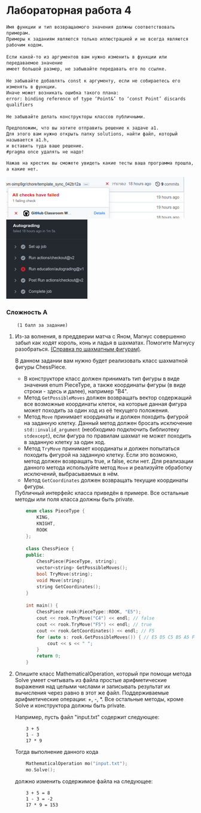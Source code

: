 # Лабораторная работа 4

    Имя функции и тип возвращаемого значения должны соответствовать примерам.
    Примеры к заданиям являются только иллюстрацией и не всегда являются рабочим кодом.

    Если какой-то из аргументов вам нужно изменить в функции или передаваемое значение
    имеет большой размер, не забывайте передавать его по ссылке. 

    Не забывайте добавлять const к аргументу, если не собираетесь его изменять в функции.
    Иначе может возникать ошибка такого плана:
    error: binding reference of type ‘Point&’ to ‘const Point’ discards qualifiers

    Не забывайте делать конструкторы классов публичными.

```
Предположим, что вы хотите отправить решение к задаче а1.
Для этого вам нужно открыть папку solutions, найти файл, который называется a1.h,
и вставить туда ваше решение. 
#pragma once удалять не надо!
```
```
Нажав на крестик вы сможете увидеть какие тесты ваша программа прошла, а какие нет.
```
![img_2.png](images/img_2.png)![img.png](images/img.png)
### Сложность А
        (1 балл за задание)

<ol>
<li>
Из-за волнения, в преддверии матча с Яном, Магнус совершенно забыл как ходят король, конь и ладья в шахматах. Помогите Магнусу разобраться.
<a href="https://ru.wikipedia.org/wiki/%D0%A8%D0%B0%D1%85%D0%BC%D0%B0%D1%82%D0%BD%D1%8B%D0%B5_%D1%84%D0%B8%D0%B3%D1%83%D1%80%D1%8B">(Справка по шахматным фигурам)</a>.

В данном задании вам нужно будет реализовать класс шахматной фигуры ChessPiece. 
<ul>
<li>В конструкторе класс должен принимать тип фигуры в виде значения enum PieceType, а также координаты фигуры (в виде строки - здесь и далее), например "B4".</li>
<li>Метод <code>GetPossibleMoves</code> должен возвращать вектор содержащий все возможные координаты клеток,
на которые данная фигура может походить за один ход из её текущего положения.</li>
<li>Метод <code>Move</code> принимает координаты и должен походить фигурой на заданную клетку.
Данный метод должен бросать исключение <code>std::invalid_argument</code> (необходимо подключить библиотеку <code>stdexcept</code>), 
если фигура по правилам шахмат не может походить в заданную клетку за один ход.</li>
<li>Метод <code>TryMove</code> принимает координаты и должен попытаться походить фигурой 
на заданную клетку. Если это возможно, метод должен возвращать true, и false, если нет.
Для реализации данного метода используйте метод <code>Move</code> и реализуйте обработку исключений,
выбрасываемых в нём.</li>
<li>Метод <code>GetCoordinates</code> должен возвращать текущие координаты фигуры. </li>
</ul>
Публичный интерфейс класса приведён в примере. Все остальные методы или поля класса должны быть private.

```c++
    enum class PieceType {
        KING,
        KNIGHT,
        ROOK
    };

    class ChessPiece {
    public:
        ChessPiece(PieceType, string);
        vector<string> GetPossibleMoves();
        bool TryMove(string);
        void Move(string);
        string GetCoordinates();
    }
    
    int main() {
        ChessPiece rook(PieceType::ROOK, "E5");
        cout << rook.TryMove("C4") << endl; // false
        cout << rook.TryMove("F5") << endl; // true
        cout << rook.GetCoordinates() << endl; // F5
        for (auto s: rook.GetPossibleMoves()) { // E5 D5 C5 B5 A5 F4 F3 F2 F1 F6 F7 F8 G5 H5
            cout << s << " ";
        }
        return 0;
    }
```
</li>

<li>
Опишите класс MathematicalOperation, который при помощи метода Solve умеет cчитывать из файла 
простые арифметические выражения над целыми числами и записывать результат их вычисления через
равно в этот же файл. Поддерживаемые арифметические операции: +, -, *.  Все остальные методы, кроме Solve и конструктора
должны быть private.

Например, пусть файл "input.txt" содержит следующее:
```
    3 + 5
    1 - 3
    17 * 9
```

Тогда выполнение данного кода

```c++
    MathematicalOperation mo("input.txt"); 
    mo.Solve();
```

должно изменить содержимое файла на следующее:
    
```
    3 + 5 = 8
    1 - 3 = -2
    17 * 9 = 153
```
</li>

</ol>